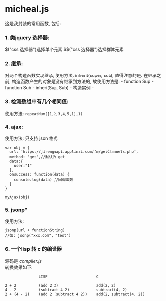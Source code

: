 # micheal.js
这是我封装的常用函数, 包括:

### 1. 类jquery 选择器:
$("css 选择器")选择单个元素  $$("css 选择器")选择群体元素

### 2. 继承:
对两个构造函数实现继承, 使用方法: inherit(super, sub), 值得注意的是:
  在继承之前, 构造函数产生的对象是没有继承到方法的, 故使用方法是:
    - function Sup
    - function Sub
    - inheri(Sup, Sub)
    - 构造实例
    -
### 3. 检测数组中有几个相同值:
使用方法: `repeatNum([1,2,3,4,5,1],1)`

### 4. ajax:
使用方法: 只支持 json 格式
```
var obj = {
  url: "https://jirenguapi.applinzi.com/fm/getChannels.php",
  method: 'get',//默认为 get
  data:{
    user:"1"
  },
  onsuccess: function(data) {
    console.log(data) //回调函数
  }
}

myAjax(obj)
```

### 5. jsonp"
使用方法:
```
jsonp(url + functionString)
//如: jsonp("xxx.com", "test")
```

### 6. 一个lisp 转 c 的编译器
源码是  *compiler.js*   
转换效果如下: 

                   LISP                      C
 
    2 + 2          (add 2 2)                 add(2, 2)
    4 - 2          (subtract 4 2)            subtract(4, 2)
    2 + (4 - 2)    (add 2 (subtract 4 2))    add(2, subtract(4, 2))



